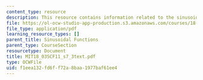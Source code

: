 ```yaml
---
content_type: resource
description: This resource contains information related to the sinusoidal identity.
file: https://ol-ocw-studio-app-production.s3.amazonaws.com/courses/18-03sc-differential-equations-fall-2011/f1eea132fd6ff72a8baa1977baf61ee4_MIT18_03SCF11_s7_3text.pdf
file_type: application/pdf
learning_resource_types: []
parent_title: Sinusoidal Functions
parent_type: CourseSection
resourcetype: Document
title: MIT18_03SCF11_s7_3text.pdf
type: OCWFile
uid: f1eea132-fd6f-f72a-8baa-1977baf61ee4
---
```


